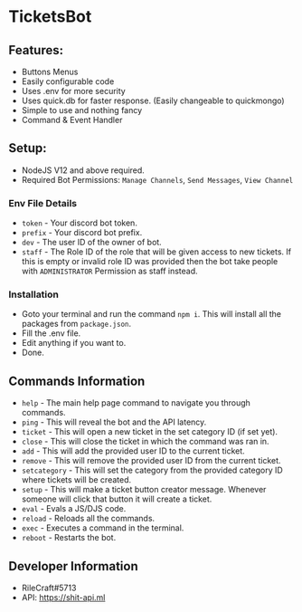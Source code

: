 # TicketsBot
## Features:
* Buttons Menus
* Easily configurable code
* Uses .env for more security
* Uses quick.db for faster response. (Easily changeable to quickmongo)
* Simple to use and nothing fancy
* Command & Event Handler

## Setup:
* NodeJS V12 and above required.
* Required Bot Permissions: `Manage Channels`, `Send Messages`, `View Channel`

### Env File Details
* `token` - Your discord bot token.
* `prefix` - Your discord bot prefix.
* `dev` - The user ID of the owner of bot.
* `staff` - The Role ID of the role that will be given access to new tickets. If this is empty or invalid role ID was provided then the bot take people with `ADMINISTRATOR` Permission as staff instead. 

### Installation
* Goto your terminal and run the command `npm i`. This will install all the packages from `package.json`.
* Fill the .env file.
* Edit anything if you want to.
* Done.

## Commands Information
* `help` - The main help page command to navigate you through commands.
* `ping` - This will reveal the bot and the API latency.
* `ticket` - This will open a new ticket in the set category ID (if set yet).
* `close` - This will close the ticket in which the command was ran in.
* `add` - This will add the provided user ID to the current ticket.
* `remove` - This will remove the provided user ID from the current ticket.
* `setcategory` - This will set the category from the provided category ID where tickets will be created.
* `setup` - This will make a ticket button creator message. Whenever someone will click that button it will create a ticket.
* `eval` - Evals a JS/DJS code.
* `reload` - Reloads all the commands.
* `exec` - Executes a command in the terminal.
* `reboot` - Restarts the bot.

## Developer Information
* RileCraft#5713
* API: https://shit-api.ml